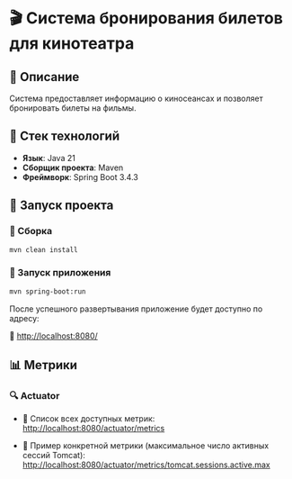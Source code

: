 # 🎬 Система бронирования билетов для кинотеатра

## 📌 Описание
Система предоставляет информацию о киносеансах и позволяет бронировать билеты на фильмы.

## 🚀 Стек технологий
- **Язык**: Java 21
- **Сборщик проекта**: Maven
- **Фреймворк**: Spring Boot 3.4.3

## 📡 Запуск проекта
### 🔧 Сборка
```sh
mvn clean install
````
### 🚀 Запуск приложения
```sh
mvn spring-boot:run
```
После успешного развертывания приложение будет доступно по адресу:

🔗 [http://localhost:8080/](http://localhost:8080/)

## 📊 Метрики

### 🔍 Actuator
- 📌 Список всех доступных метрик:  
  [http://localhost:8080/actuator/metrics](http://localhost:8080/actuator/metrics)

- 📌 Пример конкретной метрики (максимальное число активных сессий Tomcat):  
  [http://localhost:8080/actuator/metrics/tomcat.sessions.active.max](http://localhost:8080/actuator/metrics/tomcat.sessions.active.max)
